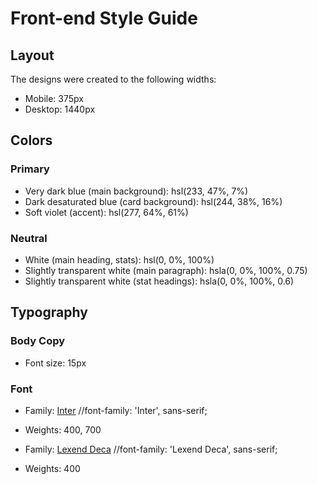 # Front-end Style Guide

## Layout

The designs were created to the following widths:

- Mobile: 375px
- Desktop: 1440px

## Colors

### Primary

- Very dark blue (main background): hsl(233, 47%, 7%)
- Dark desaturated blue (card background): hsl(244, 38%, 16%)
- Soft violet (accent): hsl(277, 64%, 61%)

### Neutral

- White (main heading, stats): hsl(0, 0%, 100%)
- Slightly transparent white (main paragraph): hsla(0, 0%, 100%, 0.75)
- Slightly transparent white (stat headings): hsla(0, 0%, 100%, 0.6)

## Typography

### Body Copy

- Font size: 15px

### Font

- Family: [Inter](https://fonts.google.com/specimen/Inter) //font-family: 'Inter', sans-serif;
- Weights: 400, 700

- Family: [Lexend Deca](https://fonts.google.com/specimen/Lexend+Deca) //font-family: 'Lexend Deca', sans-serif;
- Weights: 400


<style>
  .attribution { font-size: 11px; text-align: center; }
  .attribution a { color: hsl(228, 45%, 44%); }
</style>
